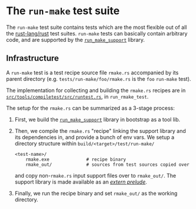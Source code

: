# The `run-make` test suite

The `run-make` test suite contains tests which are the most flexible out of all the [rust-lang/rust](https://github.com/rust-lang/rust) test suites. `run-make` tests can basically contain arbitrary code, and are supported by the [`run_make_support`] library.

## Infrastructure

A `run-make` test is a test recipe source file `rmake.rs` accompanied by its parent directory (e.g. `tests/run-make/foo/rmake.rs` is the `foo` `run-make` test).

The implementation for collecting and building the `rmake.rs` recipes are in [`src/tools/compiletest/src/runtest.rs`](../../src/tools/compiletest/src/runtest.rs), in `run_rmake_test`.

The setup for the `rmake.rs` can be summarized as a 3-stage process:

1. First, we build the [`run_make_support`] library in bootstrap as a tool lib.
2. Then, we compile the `rmake.rs` "recipe" linking the support library and its dependencies in, and provide a bunch of env vars. We setup a directory structure within `build/<target>/test/run-make/`

   ```
   <test-name>/
       rmake.exe              # recipe binary
       rmake_out/             # sources from test sources copied over
   ```

   and copy non-`rmake.rs` input support files over to `rmake_out/`. The support library is made available as an [*extern prelude*][extern_prelude].
3. Finally, we run the recipe binary and set `rmake_out/` as the working directory.

[`run_make_support`]: ../../src/tools/run-make-support
[extern_prelude]: https://doc.rust-lang.org/reference/names/preludes.html#extern-prelude
